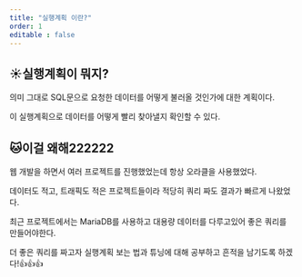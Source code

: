 ```yaml
---
title: "실행계획 이란?"
order: 1
editable : false
---
```


## :sunny:실행계획이 뭐지?

의미 그대로 SQL문으로 요청한 데이터를 어떻게 불러올 것인가에 대한 계획이다.

이 실행계획으로 데이터를 어떻게 빨리 찾아낼지 확인할 수 있다.

## :cat:이걸 왜해222222

웹 개발을 하면서 여러 프로젝트를 진행했었는데 항상 오라클을 사용했었다.

데이터도 적고, 트래픽도 적은 프로젝트들이라 적당히 쿼리 짜도 결과가 빠르게 나왔었다.

최근 프로젝트에서는 MariaDB를 사용하고 대용량 데이터를 다루고있어 좋은 쿼리를 만들어야한다.

더 좋은 쿼리를 짜고자 실행계획 보는 법과 튜닝에 대해 공부하고 흔적을 남기도록 하겠다!:thumbsup::thumbsup::thumbsup:
